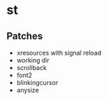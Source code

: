 # st

## Patches

+ xresources with signal reload
+ working dir
+ scrollback
+ font2
+ blinkingcursor
+ anysize
